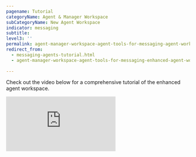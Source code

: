 ```yaml
---
pagename: Tutorial
categoryName: Agent & Manager Workspace
subCategoryName: New Agent Workspace
indicator: messaging
subtitle: 
level3: ''
permalink: agent-manager-workspace-agent-tools-for-messaging-agent-workspace-for-messaging-tutorial.html
redirect_from:
  - messaging-agents-tutorial.html
  - agent-manager-workspace-agent-tools-for-messaging-enhanced-agent-workspace-for-messaging-tutorial.html
  
---
```


Check out the video below for a comprehensive tutorial of the enhanced agent workspace. 

<iframe style="max-width: 750px;" src="https://player.vimeo.com/video/619071253" frameborder="0" webkitallowfullscreen mozallowfullscreen allowfullscreen></iframe>
